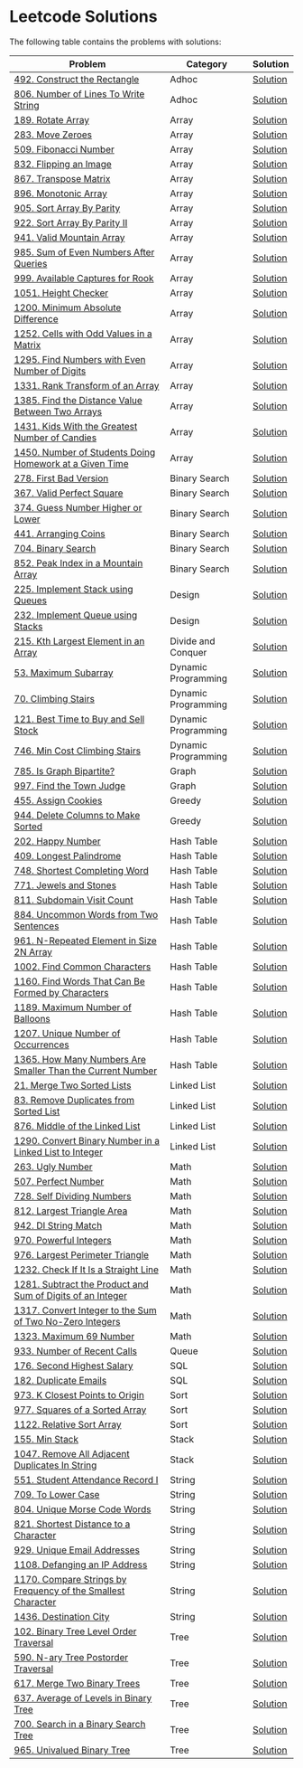 Leetcode Solutions
==================

The following table contains the problems with solutions:

| Problem | Category | Solution |
| --- | --- | --- |
| [492. Construct the Rectangle](https://leetcode.com/problems/construct-the-rectangle/description/) | Adhoc | [Solution](solutions/492_Construct_the_Rectangle) |
| [806. Number of Lines To Write String](https://leetcode.com/problems/number-of-lines-to-write-string/description/) | Adhoc | [Solution](solutions/806_Number_of_Lines_To_Write_String) |
| [189. Rotate Array](https://leetcode.com/problems/rotate-array/) | Array | [Solution](solutions/189_Rotate_Array) |
| [283. Move Zeroes](https://leetcode.com/problems/move-zeroes/) | Array | [Solution](solutions/283_Move_Zeroes) |
| [509. Fibonacci Number](https://leetcode.com/problems/fibonacci-number/) | Array | [Solution](solutions/509_Fibonacci_Number) |
| [832. Flipping an Image](https://leetcode.com/problems/flipping-an-image/) | Array | [Solution](solutions/832_Flipping_an_Image) |
| [867. Transpose Matrix](https://leetcode.com/problems/transpose-matrix/) | Array | [Solution](solutions/867_Transpose_Matrix) |
| [896. Monotonic Array](https://leetcode.com/problems/monotonic-array/) | Array | [Solution](solutions/896_Monotonic_Array) |
| [905. Sort Array By Parity](https://leetcode.com/problems/sort-array-by-parity/) | Array | [Solution](solutions/905_Sort_Array_By_Parity) |
| [922. Sort Array By Parity II](https://leetcode.com/problems/sort-array-by-parity-ii/) | Array | [Solution](solutions/922_Sort_Array_By_Parity_II) |
| [941. Valid Mountain Array](https://leetcode.com/problems/valid-mountain-array/) | Array | [Solution](solutions/941_Valid_Mountain_Array) |
| [985. Sum of Even Numbers After Queries](https://leetcode.com/problems/sum-of-even-numbers-after-queries/) | Array | [Solution](solutions/985_Sum_of_Even_Numbers_After_Queries) |
| [999. Available Captures for Rook](https://leetcode.com/problems/available-captures-for-rook/) | Array | [Solution](solutions/999_Available_Captures_for_Rook) |
| [1051. Height Checker](https://leetcode.com/problems/height-checker/) | Array | [Solution](solutions/1051_Height_Checker) |
| [1200. Minimum Absolute Difference](https://leetcode.com/problems/minimum-absolute-difference/) | Array | [Solution](solutions/1200_Minimum_Absolute_Difference) |
| [1252. Cells with Odd Values in a Matrix](https://leetcode.com/problems/cells-with-odd-values-in-a-matrix/) | Array | [Solution](solutions/1252_Cells_with_Odd_Values_in_a_Matrix) |
| [1295. Find Numbers with Even Number of Digits](https://leetcode.com/problems/find-numbers-with-even-number-of-digits/) | Array | [Solution](solutions/1295_Find_Numbers_with_Even_Number_of_Digits) |
| [1331. Rank Transform of an Array](https://leetcode.com/problems/rank-transform-of-an-array/) | Array | [Solution](solutions/1331_Rank_Transform_of_an_Array) |
| [1385. Find the Distance Value Between Two Arrays](https://leetcode.com/problems/find-the-distance-value-between-two-arrays/) | Array | [Solution](solutions/1385_Find_the_Distance_Value_Between_Two_Arrays) |
| [1431. Kids With the Greatest Number of Candies](https://leetcode.com/problems/kids-with-the-greatest-number-of-candies/) | Array | [Solution](solutions/1431_Kids_With_the_Greatest_Number_of_Candies) |
| [1450. Number of Students Doing Homework at a Given Time](https://leetcode.com/problems/number-of-students-doing-homework-at-a-given-time/) | Array | [Solution](solutions/1450_Number_of_Students_Doing_Homework_at_a_Given_Time) |
| [278. First Bad Version](https://leetcode.com/problems/first-bad-version/) | Binary Search | [Solution](solutions/278_First_Bad_Version) |
| [367. Valid Perfect Square](https://leetcode.com/problems/valid-perfect-square/description/) | Binary Search | [Solution](solutions/367_Valid_Perfect_Square) |
| [374. Guess Number Higher or Lower](https://leetcode.com/problems/guess-number-higher-or-lower/description/) | Binary Search | [Solution](solutions/374_Guess_Number_Higher_or_Lower) |
| [441. Arranging Coins](https://leetcode.com/problems/arranging-coins/) | Binary Search | [Solution](solutions/441_Arranging_Coins) |
| [704. Binary Search](https://leetcode.com/problems/binary-search/) | Binary Search | [Solution](solutions/704_Binary_Search) |
| [852. Peak Index in a Mountain Array](https://leetcode.com/problems/peak-index-in-a-mountain-array/) | Binary Search | [Solution](solutions/852_Peak_Index_in_a_Mountain_Array) |
| [225. Implement Stack using Queues](https://leetcode.com/problems/implement-stack-using-queues/) | Design | [Solution](solutions/225_Implement_Stack_using_Queues) |
| [232. Implement Queue using Stacks](https://leetcode.com/problems/implement-queue-using-stacks/) | Design | [Solution](solutions/232_Implement_Queue_using_Stacks) |
| [215. Kth Largest Element in an Array](https://leetcode.com/problems/kth-largest-element-in-an-array/) | Divide and Conquer | [Solution](solutions/215_Kth_Largest_Element_in_an_Array) |
| [53. Maximum Subarray](https://leetcode.com/problems/maximum-subarray/) | Dynamic Programming | [Solution](solutions/53_Maximum_Subarray) |
| [70. Climbing Stairs](https://leetcode.com/problems/climbing-stairs/description/) | Dynamic Programming | [Solution](solutions/70_Climbing_Stairs) |
| [121. Best Time to Buy and Sell Stock](https://leetcode.com/problems/best-time-to-buy-and-sell-stock/description/) | Dynamic Programming | [Solution](solutions/121_Best_Time_to_Buy_and_Sell_Stock) |
| [746. Min Cost Climbing Stairs](https://leetcode.com/problems/min-cost-climbing-stairs/description/) | Dynamic Programming | [Solution](solutions/746_Min_Cost_Climbing_Stairs) |
| [785. Is Graph Bipartite?](https://leetcode.com/problems/is-graph-bipartite/) | Graph | [Solution](solutions/785_Is_Graph_Bipartite?) |
| [997. Find the Town Judge](https://leetcode.com/problems/find-the-town-judge/) | Graph | [Solution](solutions/997_Find_the_Town_Judge) |
| [455. Assign Cookies](https://leetcode.com/problems/assign-cookies/description/) | Greedy | [Solution](solutions/455_Assign_Cookies) |
| [944. Delete Columns to Make Sorted](https://leetcode.com/problems/delete-columns-to-make-sorted/) | Greedy | [Solution](solutions/944_Delete_Columns_to_Make_Sorted) |
| [202. Happy Number](https://leetcode.com/problems/happy-number/) | Hash Table | [Solution](solutions/202_Happy_Number) |
| [409. Longest Palindrome](https://leetcode.com/problems/longest-palindrome/) | Hash Table | [Solution](solutions/409_Longest_Palindrome) |
| [748. Shortest Completing Word](https://leetcode.com/problems/shortest-completing-word/) | Hash Table | [Solution](solutions/748_Shortest_Completing_Word) |
| [771. Jewels and Stones](https://leetcode.com/problems/jewels-and-stones/) | Hash Table | [Solution](solutions/771_Jewels_and_stones) |
| [811. Subdomain Visit Count](https://leetcode.com/problems/subdomain-visit-count/description/) | Hash Table | [Solution](solutions/811_Subdomain_Visit_Count) |
| [884. Uncommon Words from Two Sentences](https://leetcode.com/problems/uncommon-words-from-two-sentences/) | Hash Table | [Solution](solutions/884_Uncommon_Words_from_Two_Sentences) |
| [961. N-Repeated Element in Size 2N Array](https://leetcode.com/problems/n-repeated-element-in-size-2n-array/) | Hash Table | [Solution](solutions/961_N-Repeated_Element_in_Size_2N_Array) |
| [1002. Find Common Characters](https://leetcode.com/problems/find-common-characters/) | Hash Table | [Solution](solutions/1002_Find_Common_Characters) |
| [1160. Find Words That Can Be Formed by Characters](https://leetcode.com/problems/find-words-that-can-be-formed-by-characters/) | Hash Table | [Solution](solutions/1160_Find_Words_That_Can_Be_Formed_by_Characters) |
| [1189. Maximum Number of Balloons](https://leetcode.com/problems/maximum-number-of-balloons/) | Hash Table | [Solution](solutions/1189_Maximum_Number_of_Balloons) |
| [1207. Unique Number of Occurrences](https://leetcode.com/problems/unique-number-of-occurrences/) | Hash Table | [Solution](solutions/1207_Unique_Number_of_Occurrences) |
| [1365. How Many Numbers Are Smaller Than the Current Number](https://leetcode.com/problems/how-many-numbers-are-smaller-than-the-current-number/) | Hash Table | [Solution](solutions/1365_How_Many_Numbers_Are_Smaller_Than_the_Current_Number) |
| [21. Merge Two Sorted Lists](https://leetcode.com/problems/merge-two-sorted-lists/) | Linked List | [Solution](solutions/21_Merge_Two_Sorted_Lists) |
| [83. Remove Duplicates from Sorted List](https://leetcode.com/problems/remove-duplicates-from-sorted-list/) | Linked List | [Solution](solutions/83_Remove_Duplicates_from_Sorted_List) |
| [876. Middle of the Linked List](https://leetcode.com/problems/middle-of-the-linked-list/) | Linked List | [Solution](solutions/876_Middle_of_the_Linked_List) |
| [1290. Convert Binary Number in a Linked List to Integer](https://leetcode.com/problems/convert-binary-number-in-a-linked-list-to-integer/) | Linked List | [Solution](solutions/1290_Convert_Binary_Number_in_a_Linked_List_to_Integer) |
| [263. Ugly Number](https://leetcode.com/problems/ugly-number/) | Math | [Solution](solutions/263_Ugly_Number) |
| [507. Perfect Number](https://leetcode.com/problems/perfect-number/) | Math | [Solution](solutions/507_Perfect_Number) |
| [728. Self Dividing Numbers](https://leetcode.com/problems/self-dividing-numbers/) | Math | [Solution](solutions/728_Self_Dividing_Numbers) |
| [812. Largest Triangle Area](https://leetcode.com/problems/largest-triangle-area/) | Math | [Solution](solutions/812_Largest_Triangle_Area) |
| [942. DI String Match](https://leetcode.com/problems/di-string-match/) | Math | [Solution](solutions/942_DI_String_Match) |
| [970. Powerful Integers](https://leetcode.com/problems/powerful-integers/) | Math | [Solution](solutions/970_Powerful_Integers) |
| [976. Largest Perimeter Triangle](https://leetcode.com/problems/largest-perimeter-triangle/) | Math | [Solution](solutions/976_Largest_Perimeter_Triangle) |
| [1232. Check If It Is a Straight Line](https://leetcode.com/problems/check-if-it-is-a-straight-line/) | Math | [Solution](solutions/1232_Check_If_It_Is_a_Straight_Line) |
| [1281. Subtract the Product and Sum of Digits of an Integer](https://leetcode.com/problems/subtract-the-product-and-sum-of-digits-of-an-integer/) | Math | [Solution](solutions/1281_Subtract_the_Product_and_Sum_of_Digits_of_an_Integer) |
| [1317. Convert Integer to the Sum of Two No-Zero Integers](https://leetcode.com/problems/convert-integer-to-the-sum-of-two-no-zero-integers/) | Math | [Solution](solutions/1317_Convert_Integer_to_the_Sum_of_Two_No-Zero_Integers) |
| [1323. Maximum 69 Number](https://leetcode.com/problems/maximum-69-number/) | Math | [Solution](solutions/1323_Maximum_69_Number) |
| [933. Number of Recent Calls](https://leetcode.com/problems/number-of-recent-calls/) | Queue | [Solution](solutions/933_Number_of_Recent_Calls) |
| [176. Second Highest Salary](https://leetcode.com/problems/second-highest-salary/) | SQL | [Solution](solutions/176_Second_Highest_Salary) |
| [182. Duplicate Emails](https://leetcode.com/problems/duplicate-emails/description/) | SQL | [Solution](solutions/182_Duplicate_Emails) |
| [973. K Closest Points to Origin](https://leetcode.com/problems/k-closest-points-to-origin/) | Sort | [Solution](solutions/973_K_Closest_Points_to_Origin) |
| [977. Squares of a Sorted Array](https://leetcode.com/problems/squares-of-a-sorted-array/) | Sort | [Solution](solutions/977_Squares_of_a_Sorted_Array) |
| [1122. Relative Sort Array](https://leetcode.com/problems/relative-sort-array/) | Sort | [Solution](solutions/1122_Relative_Sort_Array) |
| [155. Min Stack](https://leetcode.com/problems/min-stack/description/) | Stack | [Solution](solutions/155_Min_Stack) |
| [1047. Remove All Adjacent Duplicates In String](https://leetcode.com/problems/remove-all-adjacent-duplicates-in-string/) | Stack | [Solution](solutions/1047_Remove_All_Adjacent_Duplicates_In_String) |
| [551. Student Attendance Record I](https://leetcode.com/problems/student-attendance-record-i/) | String | [Solution](solutions/551_Student_Attendance_Record_I) |
| [709. To Lower Case](https://leetcode.com/problems/to-lower-case/) | String | [Solution](solutions/709_To_Lower_Case) |
| [804. Unique Morse Code Words](https://leetcode.com/problems/unique-morse-code-words/description/) | String | [Solution](solutions/804_Unique_Morse_Code_Words) |
| [821. Shortest Distance to a Character](https://leetcode.com/problems/shortest-distance-to-a-character/) | String | [Solution](solutions/821_Shortest_Distance_to_a_Character) |
| [929. Unique Email Addresses](https://leetcode.com/problems/unique-email-addresses/) | String | [Solution](solutions/929_Unique_Email_Addresses) |
| [1108. Defanging an IP Address](https://leetcode.com/problems/defanging-an-ip-address/) | String | [Solution](solutions/1108_Defanging_an_IP_Address) |
| [1170. Compare Strings by Frequency of the Smallest Character](https://leetcode.com/problems/compare-strings-by-frequency-of-the-smallest-character/) | String | [Solution](solutions/1170_Compare_Strings_by_Frequency_of_the_Smallest_Character) |
| [1436. Destination City](https://leetcode.com/problems/destination-city/) | String | [Solution](solutions/1436_Destination_City) |
| [102. Binary Tree Level Order Traversal](https://leetcode.com/problems/binary-tree-level-order-traversal/) | Tree | [Solution](solutions/102_Binary_Tree_Level_Order_Traversal) |
| [590. N-ary Tree Postorder Traversal](https://leetcode.com/problems/n-ary-tree-postorder-traversal/) | Tree | [Solution](solutions/590_N-ary_Tree_Postorder_Traversal) |
| [617. Merge Two Binary Trees](https://leetcode.com/problems/merge-two-binary-trees/) | Tree | [Solution](solutions/617_Merge_Two_Binary_Trees) |
| [637. Average of Levels in Binary Tree](https://leetcode.com/problems/average-of-levels-in-binary-tree/) | Tree | [Solution](solutions/637_Average_of_Levels_in_Binary_Tree) |
| [700. Search in a Binary Search Tree](https://leetcode.com/problems/search-in-a-binary-search-tree/) | Tree | [Solution](solutions/700_Search_in_a_Binary_Search_Tree) |
| [965. Univalued Binary Tree](https://leetcode.com/problems/univalued-binary-tree/) | Tree | [Solution](solutions/965_Univalued_Binary_Tree) |
